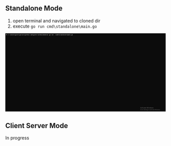 ## Standalone Mode

1. open terminal and navigated to cloned dir
2. execute `go run cmd\standalone\main.go`

![standalone mode](/images/standalone_animation.gif "Standalone mode domino game")

## Client Server Mode

In progress